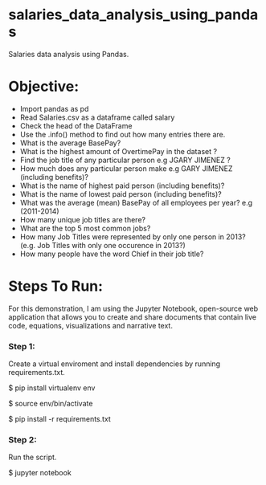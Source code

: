 # salaries_data_analysis_using_pandas
Salaries data analysis using Pandas.

# Objective:
* Import pandas as pd
* Read Salaries.csv as a dataframe called salary
* Check the head of the DataFrame
* Use the .info() method to find out how many entries there are.
* What is the average BasePay?
* What is the highest amount of OvertimePay in the dataset ?
* Find the job title of any particular person e.g JGARY JIMENEZ ?
* How much does any particular person make e.g GARY JIMENEZ (including benefits)?
* What is the name of highest paid person (including benefits)?
* What is the name of lowest paid person (including benefits)?
* What was the average (mean) BasePay of all employees per year? e.g (2011-2014)
* How many unique job titles are there?
* What are the top 5 most common jobs?
* How many Job Titles were represented by only one person in 2013? (e.g. Job Titles with only one occurence in 2013?)
* How many people have the word Chief in their job title?

# Steps To Run:
For this demonstration, I am using the Jupyter Notebook, open-source web application that allows you to create and share documents that contain live code, equations, visualizations and narrative text.

### Step 1:
Create a virtual enviroment and install dependencies by running requirements.txt.

$ pip install virtualenv env

$ source env/bin/activate

$ pip install -r requirements.txt

### Step 2:
Run the script.

$ jupyter notebook
